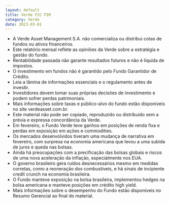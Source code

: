 ```yaml
---
layout: default
title: Verde FIC FIM
category: Verde
date: 2023-03-01
---
```


- A Verde Asset Management S.A. não comercializa ou distribui cotas de fundos ou ativos financeiros.
- Este relatório mensal reflete as opiniões da Verde sobre a estratégia e gestão do fundo.
- Rentabilidade passada não garante resultados futuros e não é líquida de impostos.
- O investimento em fundos não é garantido pelo Fundo Garantidor de Crédito.
- Leia a lâmina de informações essenciais e o regulamento antes de investir.
- Investidores devem tomar suas próprias decisões de investimento e podem sofrer perdas patrimoniais.
- Mais informações sobre taxas e público-alvo do fundo estão disponíveis no site verdeasset.com.br.
- Este material não pode ser copiado, reproduzido ou distribuído sem a prévia e expressa concordância da Verde.
- Em fevereiro, o Fundo Verde teve ganhos em posições de renda fixa e perdas em exposição em ações e commodities.
- Os mercados desenvolvidos tiveram uma mudança de narrativa em fevereiro, com surpresa na economia americana que levou a uma subida de juros e queda nas bolsas.
- Ainda há preocupações com a precificação das bolsas globais e riscos de uma nova aceleração da inflação, especialmente nos EUA.
- O governo brasileiro gera ruídos desnecessários mesmo em medidas corretas, como a reoneração dos combustíveis, e há sinais de incipiente credit crunch na economia brasileira.
- O Fundo manteve exposição na bolsa brasileira, implementou hedges na bolsa americana e manteve posições em crédito high yield.
- Mais informações sobre o desempenho do Fundo estão disponíveis no Resumo Gerencial ao final do material.